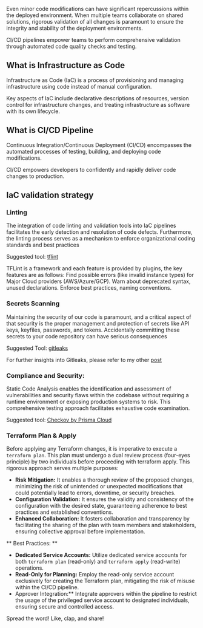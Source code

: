 Even minor code modifications can have significant repercussions within the deployed environment. When multiple teams collaborate on shared solutions, rigorous validation of all changes is paramount to ensure the integrity and stability of the deployment environments.

CI/CD pipelines empower teams to perform comprehensive validation through automated code quality checks and testing. 

## What is Infrastructure as Code

Infrastructure as Code (IaC) is a process of provisioning and managing infrastructure using code instead of manual configuration. 

Key aspects of IaC include declarative descriptions of resources, version control for infrastructure changes, and treating infrastructure as software with its own lifecycle.

## What is CI/CD Pipeline

Continuous Integration/Continuous Deployment (CI/CD) encompasses the automated processes of testing, building, and deploying code modifications. 

CI/CD empowers developers to confidently and rapidly deliver code changes to production.

##  IaC validation strategy

### Linting 

The integration of code linting and validation tools into IaC pipelines facilitates the early detection and resolution of code defects. Furthermore, the linting process serves as a mechanism to enforce organizational coding standards and best practices

Suggested tool: [tflint](https://github.com/terraform-linters/tflint)

TFLint is a framework and each feature is provided by plugins, the key features are as follows:
Find possible errors (like invalid instance types) for Major Cloud providers (AWS/Azure/GCP).
Warn about deprecated syntax, unused declarations.
Enforce best practices, naming conventions.


### Secrets Scanning

Maintaining the security of our code is paramount, and a critical aspect of that security is the proper management and protection of secrets like API keys, keyfiles, passwords, and tokens. Accidentally committing these secrets to your code repository can have serious consequences

Suggested Tool: [gitleaks](https://github.com/gitleaks/gitleaks)

For further insights into Gitleaks, please refer to my other [post](https://thiyagu.in/detecting-secrets-in-repos)

### Compliance and Security:

Static Code Analysis enables the identification and assessment of vulnerabilities and security flaws within the codebase without requiring a runtime environment or exposing production systems to risk. This comprehensive testing approach facilitates exhaustive code examination.

Suggested tool: [Checkov by Prisma Cloud](https://www.checkov.io/)

### Terraform Plan & Apply

Before applying any Terraform changes, it is imperative to execute a ``` terraform plan ```. This plan must undergo a dual review process (four-eyes principle) by two individuals before proceeding with terraform apply.
This rigorous approach serves multiple purposes:

* **Risk Mitigation:** It enables a thorough review of the proposed changes, minimizing the risk of unintended or unexpected modifications that could potentially lead to errors, downtime, or security breaches.
* **Configuration Validation:** It ensures the validity and consistency of the configuration with the desired state, guaranteeing adherence to best practices and established conventions.
* **Enhanced Collaboration:** It fosters collaboration and transparency by facilitating the sharing of the plan with team members and stakeholders, ensuring collective approval before implementation.

** Best Practices: **
* **Dedicated Service Accounts:** Utilize dedicated service accounts for both ``` terraform plan ``` (read-only) and ``` terraform apply ``` (read-write) operations.
* **Read-Only for Planning:** Employ the read-only service account exclusively for creating the Terraform plan, mitigating the risk of misuse within the CI/CD pipeline.
* Approver Integration:** Integrate approvers within the pipeline to restrict the usage of the privileged service account to designated individuals, ensuring secure and controlled access.

Spread the word! Like, clap, and share!
